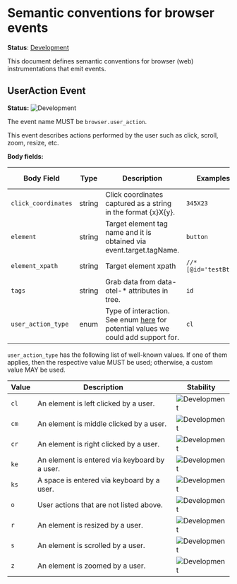 <!--- Hugo front matter used to generate the website version of this page:
linkTitle: Events
--->

# Semantic conventions for browser events

**Status**: [Development][DocumentStatus]

This document defines semantic conventions for browser (web) instrumentations
that emit events.

## UserAction Event

<!-- semconv event.browser.user_action -->
<!-- NOTE: THIS TEXT IS AUTOGENERATED. DO NOT EDIT BY HAND. -->
<!-- see templates/registry/markdown/snippet.md.j2 -->
<!-- prettier-ignore-start -->
<!-- markdownlint-capture -->
<!-- markdownlint-disable -->

**Status:** ![Development](https://img.shields.io/badge/-development-blue)

The event name MUST be `browser.user_action`.

This event describes actions performed by the user such as click, scroll, zoom, resize, etc.

**Body fields:**

| Body Field  | Type | Description  | Examples  | [Requirement Level](https://opentelemetry.io/docs/specs/semconv/general/attribute-requirement-level/) | Stability |
|---|---|---|---|---|---|
| `click_coordinates` | string | Click coordinates captured as a string in the format {x}X{y}. | `345X23` | `Recommended` | ![Development](https://img.shields.io/badge/-development-blue) |
| `element` | string | Target element tag name and it is obtained via event.target.tagName. | `button` | `Recommended` | ![Development](https://img.shields.io/badge/-development-blue) |
| `element_xpath` | string | Target element xpath | `//*[@id='testBtn']` | `Recommended` | ![Development](https://img.shields.io/badge/-development-blue) |
| `tags` | string | Grab data from data-otel-* attributes in tree. | `id` | `Recommended` | ![Development](https://img.shields.io/badge/-development-blue) |
| `user_action_type` | enum | Type of interaction.  See enum [here](https://github.com/microsoft/ApplicationInsights-JS/blob/main/extensions/applicationinsights-clickanalytics-js/src/Enums.ts) for potential values we could add support for. | `cl` | `Required` | ![Development](https://img.shields.io/badge/-development-blue) |

`user_action_type` has the following list of well-known values. If one of them applies, then the respective value MUST be used; otherwise, a custom value MAY be used.

| Value  | Description | Stability |
|---|---|---|
| `cl` | An element is left clicked by a user. | ![Development](https://img.shields.io/badge/-development-blue) |
| `cm` | An element is middle clicked by a user. | ![Development](https://img.shields.io/badge/-development-blue) |
| `cr` | An element is right clicked by a user. | ![Development](https://img.shields.io/badge/-development-blue) |
| `ke` | An element is entered via keyboard by a user. | ![Development](https://img.shields.io/badge/-development-blue) |
| `ks` | A space is entered via keyboard by a user. | ![Development](https://img.shields.io/badge/-development-blue) |
| `o` | User actions that are not listed above. | ![Development](https://img.shields.io/badge/-development-blue) |
| `r` | An element is resized by a user. | ![Development](https://img.shields.io/badge/-development-blue) |
| `s` | An element is scrolled by a user. | ![Development](https://img.shields.io/badge/-development-blue) |
| `z` | An element is zoomed by a user. | ![Development](https://img.shields.io/badge/-development-blue) |

<!-- markdownlint-restore -->
<!-- prettier-ignore-end -->
<!-- END AUTOGENERATED TEXT -->
<!-- endsemconv -->

[DocumentStatus]: https://opentelemetry.io/docs/specs/otel/document-status

